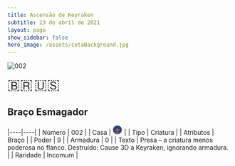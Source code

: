 ```yaml
---
title: Ascensão de Keyraken
subtitle: 23 de abril de 2021
layout: page
show_sidebar: false
hero_image: /assets/cotaBackground.jpg
---
```


![002](https://cards-keyforge.s3.eu-north-1.amazonaws.com/media/pt/rotk/002.png)

<span title="Português" style="font-size: 32px;cursor: pointer;" onclick="javascript:document.querySelector('img[alt=\'002\']').src=document.querySelector('img[alt=\'002\']').src.replace(/media\/[^/]+/, 'media/pt')">🇧🇷</span>
<span title="English" style="font-size: 32px;cursor: pointer;" onclick="javascript:document.querySelector('img[alt=\'002\']').src=document.querySelector('img[alt=\'002\']').src.replace(/media\/[^/]+/, 'media/en')">🇺🇸</span>

## Braço Esmagador

|----|----|
| Número | 002 |
| Casa | ![Keyraken](https://raw.githubusercontent.com/cardsofkeyforge/cardsofkeyforge.github.io/master/rotk/keyraken.png "Keyraken") |
| Tipo | Criatura |
| Atributos | Braço |
| Poder | 9 |
| Armadura | 0 |
| Texto | Presa – a criatura menos poderosa no flanco. Destruído: Cause 3D a Keyraken, ignorando armadura. |
| Raridade | Incomum |
